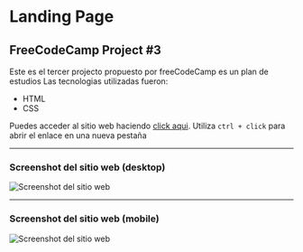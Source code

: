 # Landing Page

## FreeCodeCamp Project #3

Este es el tercer projecto propuesto por freeCodeCamp es un plan de estudios
Las tecnologias utilizadas fueron:

- HTML
- CSS

Puedes acceder al sitio web haciendo [click aqui](https://jruizsilva-landing-page.netlify.app/). Utiliza `ctrl + click` para abrir el enlace en una nueva pestaña

---

### Screenshot del sitio web (desktop)

![Screenshot del sitio web](https://awesomescreenshot.s3.amazonaws.com/image/1849999/6210560-8f95c0b1a6e3103404543854c269d54f.png?X-Amz-Algorithm=AWS4-HMAC-SHA256&X-Amz-Credential=AKIAJSCJQ2NM3XLFPVKA%2F20210218%2Fus-east-1%2Fs3%2Faws4_request&X-Amz-Date=20210218T185631Z&X-Amz-Expires=28800&X-Amz-SignedHeaders=host&X-Amz-Signature=802ba3fcf13f70003a4676e658706c444754bcf9eec58a9d86f31bcb53a27ac8 "Vista del sitio en desktop")

---

### Screenshot del sitio web (mobile)

![Screenshot del sitio web](https://awesomescreenshot.s3.amazonaws.com/image/1849999/6210568-ab715ed156647a5eac478e54b5d9c5df.png?X-Amz-Algorithm=AWS4-HMAC-SHA256&X-Amz-Credential=AKIAJSCJQ2NM3XLFPVKA%2F20210218%2Fus-east-1%2Fs3%2Faws4_request&X-Amz-Date=20210218T185701Z&X-Amz-Expires=28800&X-Amz-SignedHeaders=host&X-Amz-Signature=843abd5211141e1f4c6593bf4efa039e85e878a4c52e43c4646c75ce216c5d0a "Vista del sitio en mobile")
